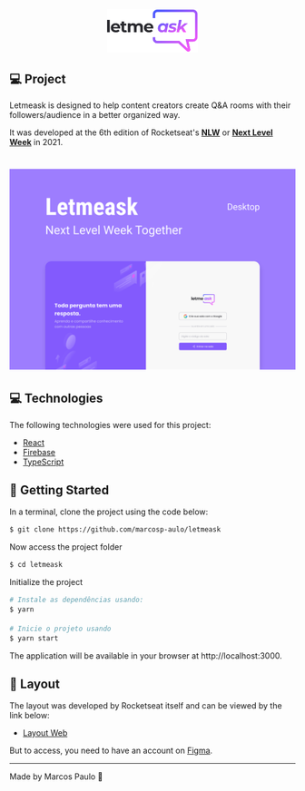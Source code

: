 <p align="center">
  <img alt="Letmeask" src=".github/logo.svg" width="160px">
</p>

## 💻 Project

Letmeask is designed to help content creators create Q&A rooms with their followers/audience in a better organized way.

It was developed at the 6th edition of Rocketseat's **[NLW](https://nextlevelweek.com/)** or **[Next Level Week](https://nextlevelweek.com/)** in 2021.

<h1 align="center">
    <img alt="Letmeask" src=".github/cover.svg" />
</h1>

## 💻 Technologies

The following technologies were used for this project:

- [React](https://reactjs.org)
- [Firebase](https://firebase.google.com/)
- [TypeScript](https://www.typescriptlang.org/)

## 🚀 Getting Started

In a terminal, clone the project using the code below:

```bash 
$ git clone https://github.com/marcosp-aulo/letmeask
```

Now access the project folder

```bash
$ cd letmeask 
```

Initialize the project

```bash
# Instale as dependências usando:
$ yarn

# Inicie o projeto usando
$ yarn start
```

The application will be available in your browser at http://localhost:3000.

## 🔖 Layout

The layout was developed by Rocketseat itself and can be viewed by the link below:

- [Layout Web](https://www.figma.com/community/file/1009824839797878169/Letmeask)

But to access, you need to have an account on [Figma](https://figma.com/).

---

Made by Marcos Paulo 💙